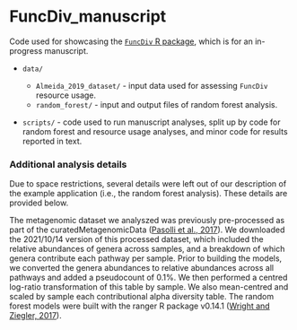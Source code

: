 # FuncDiv_manuscript

Code used for showcasing the [`FuncDiv` R package](https://github.com/gavinmdouglas/FuncDiv), which is for an in-progress manuscript.

* `data/`
  * `Almeida_2019_dataset/` - input data used for assessing `FuncDiv` resource usage.
  * `random_forest/` - input and output files of random forest analysis.
  
* `scripts/` - code used to run manuscript analyses, split up by code for random forest and resource usage analyses, and minor code for results reported in text.


### Additional analysis details

Due to space restrictions, several details were left out of our description of the example application (i.e., the random forest analysis). These details are provided below.

The metagenomic dataset we analyszed was previously pre-processed as part of the curatedMetagenomicData ([Pasolli et al., 2017](https://www.nature.com/articles/nmeth.4468)). We downloaded the 2021/10/14 version of this processed dataset, which included the relative abundances of genera across samples, and a breakdown of which genera contribute each pathway per sample. Prior to building the models, we converted the genera abundances to relative abundances across all pathways and added a pseudocount of 0.1%. We then performed a centred log-ratio transformation of this table by sample. We also mean-centred and scaled by sample each contributional alpha diversity table. The random forest models were built with the ranger R package v0.14.1 ([Wright and Ziegler, 2017](https://www.jstatsoft.org/article/view/v077i01)).



